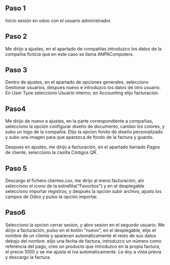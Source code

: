 ## Paso 1
Inicio sesión en odoo con el usuario administrador.
## Paso 2
Me dirijo a ajustes, en el apartado de compañias introduzco los datos de la compañia ficticia
que en este caso se llama ANPAComputers.
## Paso 3
Dentro de ajustes, en el apartado de opciones generales, selecciono Gestionar usuarios, despues nuevo e introduzco
los datos de otro usuario. En User Tyoe selecciono Usuario interno, en Accounting elijo facturación.
## Paso4
Me dirijo de nuevo a ajustes, en la parte correspondiente a compañias, selecciono la opción configurar diseño de documento,
cambio los colores, y subo un logo de la compañia. Elijo la opcion fondo de diseño personalizado y subo una imagen para que aparezca
de fondo de la factura y guardo.

Despues en ajustes, me dirijo a facturación, en el apartado llamado Pagos de cliente, selecciono la casilla Códigos QR.
## Paso 5
Descargo el fichero clientes.csv, me dirijo al menú facturación, ahi selecciono el icono
de la estrellita("Favoritos") y en el desplegable selecciono importar registros, y después la opción subir archivo, ajusto los campos de Odoo y pulso
la opción importar.
## Paso6
Selecciono la opcion cerrar sesion, y abro sesion en el segundo usuario.
Me dirijo a facturación, pulso en el botón "nuevo", en el desplegable, elijo el nombre de un cliente y aparecen automáticamente el resto de sus datos debajo del nombre.
elijo una fecha de factura, introduzco un número como referencia del pago, creo un producto que introduzco en la propia factura, el precio 1000 y se me ajusta el iva automaticamente.
Le doy a vista previa y descargo la factura.
